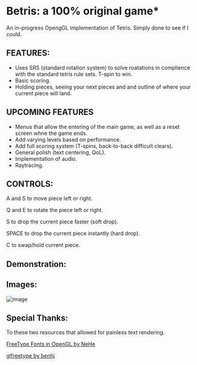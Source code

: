 # Betris: a 100% original game*

An in-progress OpengGL implementation of Tetris. Simply done to see if I could.

## FEATURES:

- Uses SRS (standard rotation system) to solve roatations in complience with the standard tetris rule sets. T-spin to win.
- Basic scoring.
- Holding pieces, seeing your next pieces and and outline of where your current piece will land.

## UPCOMING FEATURES

- Menus that allow the entering of the main game, as well as a reset screen whne the game ends.
- Add varying levels based on performance.
- Add full scoring system (T-spins, back-to-back difficult clears).
- General polish (text centering, QoL).
- Implementation of audio.
- Raytracing.

## CONTROLS:

A and S to move piece left or right.

Q and E to rotate the piece left or right.

S to drop the current piece faster (soft drop).

SPACE to drop the current piece instantly (hard drop).

C to swap/hold current piece.

## Demonstration:



## Images:

![image](https://user-images.githubusercontent.com/57671477/189981649-a2e646e1-f444-4ac6-847c-854923d16ac1.png)

## Special Thanks:
To these two resources that allowed for painless text rendering.

[FreeType Fonts in OpenGL by NeHe](https://nehe.gamedev.net/tutorial/freetype_fonts_in_opengl/24001/)

[glfreetype by benhj](https://github.com/benhj/glfreetype)
